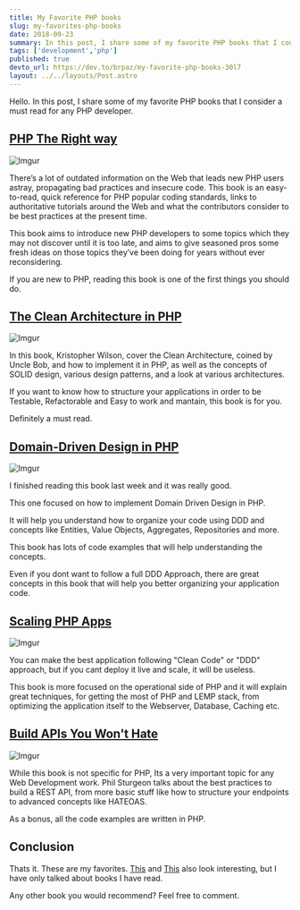 ```yaml
---
title: My Favorite PHP books
slug: my-favorites-php-books
date: 2018-09-23
summary: In this post, I share some of my favorite PHP books that I consider a must read for any PHP developer.
tags: ['development','php']
published: true
devto_url: https://dev.to/brpaz/my-favorite-php-books-30l7
layout: ../../layouts/Post.astro
---
```


Hello.
In this post, I share some of my favorite PHP books that I consider a must read for any PHP developer.

## [PHP The Right way](https://leanpub.com/phptherightway)

![Imgur](https://i.imgur.com/ErA6wYc.png)

There’s a lot of outdated information on the Web that leads new PHP users astray, propagating bad practices and insecure code. This book is an easy-to-read, quick reference for PHP popular coding standards, links to authoritative tutorials around the Web and what the contributors consider to be best practices at the present time.

This book aims to introduce new PHP developers to some topics which they may not discover until it is too late, and aims to give seasoned pros some fresh ideas on those topics they’ve been doing for years without ever reconsidering.

If you are new to PHP, reading this book is one of the first things you should do.

## [The Clean Architecture in PHP](https://leanpub.com/cleanphp)

![Imgur](https://i.imgur.com/znksK8n.png)

In this book, Kristopher Wilson, cover the Clean Architecture, coined by Uncle Bob, and how to implement it in PHP, as well as the concepts of SOLID design, various design patterns, and a look at various architectures.

If you want to know how to structure your applications in order to be Testable, Refactorable and Easy to work and mantain, this book is for you.

Definitely a must read.

## [Domain-Driven Design in PHP](https://leanpub.com/ddd-in-php)

![Imgur](https://i.imgur.com/2VIIM00.png)

I finished reading this book last week and it was really good.

This one focused on how to implement Domain Driven Design in PHP.

It will help you understand how to organize your code using DDD and concepts like Entities, Value Objects, Aggregates, Repositories and more.

This book has lots of code examples that will help understanding the concepts.

Even if you dont want to follow a full DDD Approach, there are great concepts in this book that will help you better organizing your application code.

## [Scaling PHP Apps](https://www.scalingphpbook.com/)

![Imgur](https://i.imgur.com/tKCMH2t.png)

You can make the best application following "Clean Code" or "DDD" approach, but if you cant deploy it live and scale, it will be useless.

This book is more focused on the operational side of PHP and it will explain great techniques, for getting the most of PHP and LEMP stack, from optimizing the application itself to the Webserver, Database, Caching etc.

## [Build APIs You Won't Hate](https://leanpub.com/build-apis-you-wont-hate)

![Imgur](https://i.imgur.com/EzhLquD.png)

While this book is not specific for PHP, Its a very important topic for any Web Development work. Phil Sturgeon talks about the best practices to build a REST API, from more basic stuff like how to structure your endpoints to advanced concepts like HATEOAS.

As a bonus, all the code examples are written in PHP.

## Conclusion

Thats it. These are my favorites. [This](https://leanpub.com/mlaphp) and [This](https://leanpub.com/the-essentials-of-object-oriented-php) also look interesting, but I have only talked about books I have read.

Any other book you would recommend? Feel free to comment.
